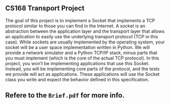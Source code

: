 CS168 Transport Project
------

The goal of this project is to implement a Socket that implements a TCP protocol similar to those you can find in the Internet. A socket is an abstraction between the application layer and the transport layer that allows an application to easily use the underlying transport protocol (TCP in this case). While sockets are usually implemented by the operating system, your socket will be a user space implementation written in Python. We will provide a network simulator and a Python TCP/IP stack, minus parts that you must implement (which is the core of the actual TCP protocol). In this project, you won’t be implementing applications that use this Socket. Instead, you will be implementing core parts of the protocol, and the tests we provide will act as applications. These applications will use the Socket class you write and expect the behavior defined in this specification.


## Refere to the `Brief.pdf` for more info. 
